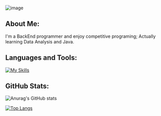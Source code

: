 ![image](https://github.com/user-attachments/assets/c387894c-b405-4b4f-9929-ec26fd8a223b)

<h2 align="left">About Me:</h2>

I'm a BackEnd programmer and enjoy competitive programing;
Actually learning Data Analysis and Java.

<h2 align="left">Languages and Tools:</h2>

[![My Skills](https://skillicons.dev/icons?i=py,vscode,java,eclipse)](https://skillicons.dev)

<h2 align="left">GitHub Stats:</h2>

![Anurag's GitHub stats](https://github-readme-stats.vercel.app/api?username=Danil0Ribeir0&theme=dark&show_icons=true)

[![Top Langs](https://github-readme-stats.vercel.app/api/top-langs/?username=Danil0Ribeir0&theme=dark&layout=compact)](https://github.com/anuraghazra/github-readme-stats)



